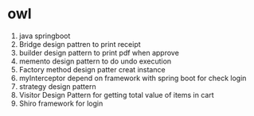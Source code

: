 # owl
1. java springboot 
2. Bridge design pattren to print receipt
3. builder design pattern to print pdf when approve
4. memento design pattern to do undo execution
5. Factory method design patter creat instance
6. myInterceptor depend on framework with spring boot for check login
7. strategy design pattern
8. Visitor Design Pattern for getting total value of items in cart
9. Shiro framework for login




